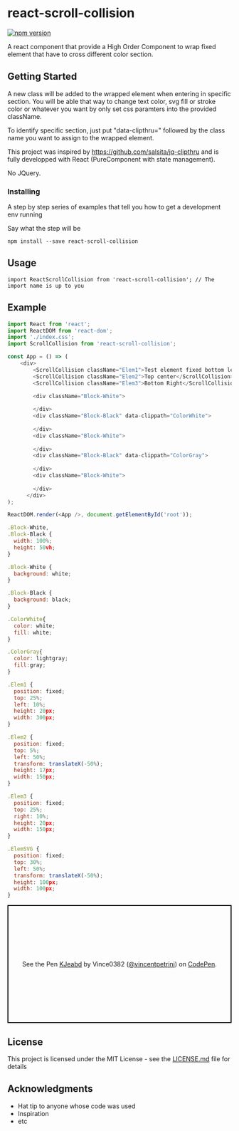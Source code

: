 # react-scroll-collision 

[![npm version](https://badge.fury.io/js/react-scroll-collision.svg)](https://badge.fury.io/js/react-scroll-collision)

A react component that provide a High Order Component to wrap fixed element that have to cross different color section.

## Getting Started

A new class will be added to the wrapped element when entering in specific section. You will be able that way to change text color, svg fill or stroke color or whatever you want by only set css paramters into the provided className.

To identify specific section, just put "data-clipthru=" followed by the class name you want to assign to the wrapped element. 

This project was inspired by https://github.com/salsita/jq-clipthru and is fully developped with React (PureComponent with state management).

No JQuery.

### Installing

A step by step series of examples that tell you how to get a development env running

Say what the step will be

```
npm install --save react-scroll-collision
```

## Usage

```
import ReactScrollCollision from 'react-scroll-collision'; // The import name is up to you 
```

## Example

```javascript
import React from 'react';
import ReactDOM from 'react-dom';
import './index.css';
import ScrollCollision from 'react-scroll-collision';

const App = () => (
    <div>
        <ScrollCollision className="Elem1">Test element fixed bottom left</ScrollCollision>
        <ScrollCollision className="Elem2">Top center</ScrollCollision>
        <ScrollCollision className="Elem3">Bottom Right</ScrollCollision>

        <div className="Block-White">
          
        </div>
        <div className="Block-Black" data-clippath="ColorWhite">
        
        </div>
        <div className="Block-White">
        
        </div>
        <div className="Block-Black" data-clippath="ColorGray">
        
        </div>
        <div className="Block-White">
        
        </div>
      </div>
);

ReactDOM.render(<App />, document.getElementById('root'));

.Block-White,
.Block-Black {
  width: 100%;
  height: 50vh;
}

.Block-White {
  background: white;
}

.Block-Black {
  background: black;
}

.ColorWhite{
  color: white;
  fill: white;
}

.ColorGray{
  color: lightgray;
  fill:gray;
}

.Elem1 {
  position: fixed;
  top: 25%;
  left: 10%;
  height: 20px;
  width: 300px;
}

.Elem2 {
  position: fixed;
  top: 5%;
  left: 50%;
  transform: translateX(-50%);
  height: 17px;
  width: 150px;
}

.Elem3 {
  position: fixed;
  top: 25%;
  right: 10%;
  height: 20px;
  width: 150px;
}

.ElemSVG {
  position: fixed;
  top: 30%;
  left: 50%;
  transform: translateX(-50%);
  height: 100px;
  width: 100px;
}

```

<p class="codepen" data-height="265" data-theme-id="0" data-default-tab="js,result" data-user="vincentpetrini" data-slug-hash="KJeabd" style="height: 265px; box-sizing: border-box; display: flex; align-items: center; justify-content: center; border: 2px solid black; margin: 1em 0; padding: 1em;" data-pen-title="KJeabd">
  <span>See the Pen <a href="https://codepen.io/vincentpetrini/pen/KJeabd/">
  KJeabd</a> by Vince0382 (<a href="https://codepen.io/vincentpetrini">@vincentpetrini</a>)
  on <a href="https://codepen.io">CodePen</a>.</span>
</p>
<script async src="https://static.codepen.io/assets/embed/ei.js"></script>

## License

This project is licensed under the MIT License - see the [LICENSE.md](LICENSE.md) file for details

## Acknowledgments

* Hat tip to anyone whose code was used
* Inspiration
* etc
